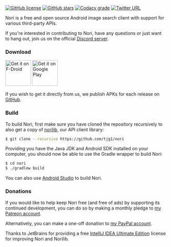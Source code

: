 [![GitHub license](https://img.shields.io/badge/license-GPLv2-blue.svg)](https://raw.githubusercontent.com/tjg1/nori/master/LICENSE)
[![GitHub stars](https://img.shields.io/github/stars/tjg1/nori.svg)](https://github.com/tjg1/nori/stargazers)
[![Codacy grade](https://img.shields.io/codacy/grade/116eaec4502d4a88acf6eeb60ad98577.svg?maxAge=2592000)](https://www.codacy.com/app/tjg1/nori)
[![Twitter URL](https://img.shields.io/twitter/url/http/shields.io.svg?style=social&maxAge=2592000)](https://twitter.com/Nori_Android)

Nori is a free and open source Android image search client with support for various third-party APIs.

If you're interested in contributing to Nori, have any questions or just want to hang out, join us on the official [Discord server](https://discord.gg/3DTNcHu).

### Download ###

<a href="https://f-droid.org/repository/browse/?fdid=io.github.tjg1.nori" target="_blank">
<img src="https://f-droid.org/badge/get-it-on.png" alt="Get it on F-Droid" height="80"/></a>
<a href="https://play.google.com/store/apps/details?id=io.github.tjg1.nori" target="_blank">
<img src="https://play.google.com/intl/en_us/badges/images/generic/en-play-badge.png" alt="Get it on Google Play" height="80"/></a>

If you wish to get it directly from us, we publish APKs for each release on [GitHub](https://github.com/tjg1/nori/releases).

### Build ###

To build Nori, first make sure you have cloned the repository recursively to also get a copy of [norilib](https://github.com/tjg1/norilib), our API client library:

```bash
$ git clone --recursive https://github.com/tjg1/nori
```

Providing you have the Java JDK and Android SDK installed on your computer, you should now be able to use the Gradle wrapper to build Nori:

```bash
$ cd nori
$ ./gradlew build
```

You can also use [Android Studio](https://developer.android.com/studio/index.html) to build Nori.

### Donations ###

If you would like to help keep Nori free (and free of ads) by supporting its continued development, you can do so by making a monthly pledge to [my Patreon account](https://www.patreon.com/user?u=3696048).

Alternatively, you can make a one-off donation to [my PayPal account](https://www.paypal.com/cgi-bin/webscr?cmd=_s-xclick&hosted_button_id=FSVJZBNKMVZ9J).

Thanks to JetBrains for providing a free [IntelliJ IDEA Ultimate Edition](https://www.jetbrains.com/idea/) license for improving Nori and Norilib.
